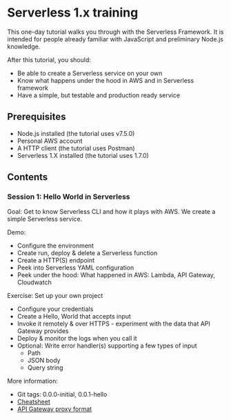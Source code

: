 # Serverless 1.x training

This one-day tutorial walks you through with the Serverless Framework. It is intended
for people already familiar with JavaScript and preliminary Node.js knowledge.

After this tutorial, you should:

* Be able to create a Serverless service on your own
* Know what happens under the hood in AWS and in Serverless framework
* Have a simple, but testable and production ready service

## Prerequisites

* Node.js installed (the tutorial uses v7.5.0)
* Personal AWS account
* A HTTP client (the tutorial uses Postman)
* Serverless 1.X installed (the tutorial uses 1.7.0)

## Contents

### Session 1: Hello World in Serverless

Goal: Get to know Serverless CLI and how it plays with AWS. We create a simple
Serverless service.

Demo:

* Configure the environment
* Create run, deploy & delete a Serverless function
* Create a HTTP(S) endpoint
* Peek into Serverless YAML configuration
* Peek under the hood: What happened in AWS: Lambda, API Gateway, Cloudwatch

Exercise: Set up your own project

* Configure your credentials
* Create a Hello, World that accepts input
* Invoke it remotely & over HTTPS - experiment with the data that API Gateway provides
* Deploy & monitor the logs when you call it
* Optional: Write error handler(s) supporting a few types of input
  * Path
  * JSON body
  * Query string

More information:

* Git tags: 0.0.0-initial, 0.0.1-hello
* [Cheatsheet](Cheatsheet.md)
* [API Gateway proxy format](http://docs.aws.amazon.com/apigateway/latest/developerguide/api-gateway-set-up-simple-proxy.html)
